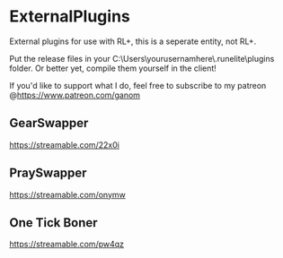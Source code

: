 # ExternalPlugins
External plugins for use with RL+, this is a seperate entity, not RL+.

Put the release files in your C:\Users\yourusernamhere\\.runelite\plugins folder.
Or better yet, compile them yourself in the client!

If you'd like to support what I do, feel free to subscribe to my patreon @https://www.patreon.com/ganom

## GearSwapper
https://streamable.com/22x0i

## PraySwapper
https://streamable.com/onymw

## One Tick Boner
https://streamable.com/pw4qz
